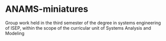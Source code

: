 # ANAMS-miniatures
Group work held in the third semester of the degree in systems engineering of ISEP, within the scope of the curricular unit of Systems Analysis and Modeling
